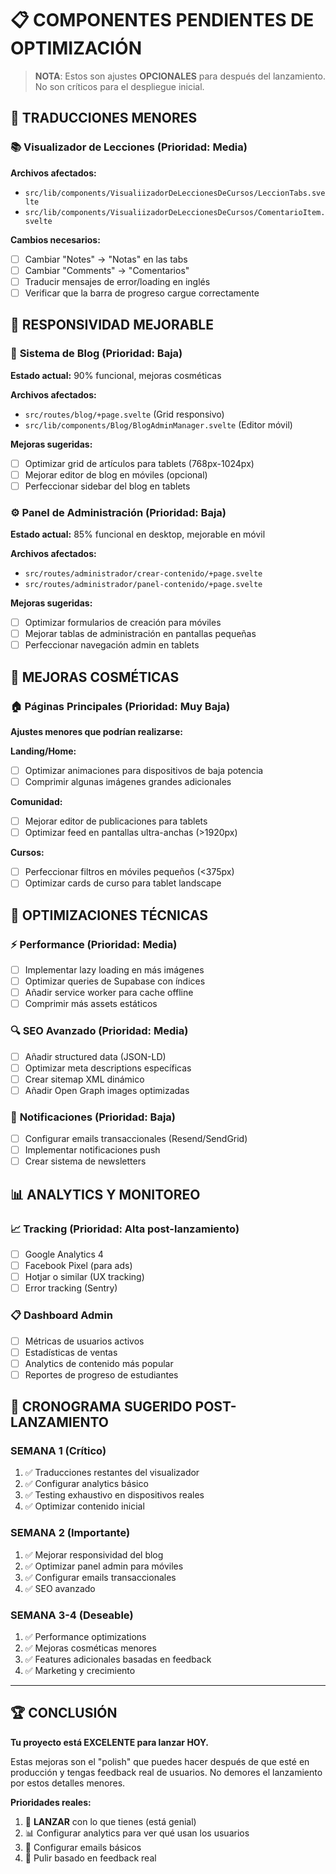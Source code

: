 # 📋 COMPONENTES PENDIENTES DE OPTIMIZACIÓN

> **NOTA**: Estos son ajustes **OPCIONALES** para después del lanzamiento. No son críticos para el despliegue inicial.

## 🔄 **TRADUCCIONES MENORES**

### 📚 **Visualizador de Lecciones** (Prioridad: Media)
**Archivos afectados:**
- `src/lib/components/VisualiizadorDeLeccionesDeCursos/LeccionTabs.svelte`
- `src/lib/components/VisualiizadorDeLeccionesDeCursos/ComentarioItem.svelte`

**Cambios necesarios:**
- [ ] Cambiar "Notes" → "Notas" en las tabs
- [ ] Cambiar "Comments" → "Comentarios" 
- [ ] Traducir mensajes de error/loading en inglés
- [ ] Verificar que la barra de progreso cargue correctamente

## 📱 **RESPONSIVIDAD MEJORABLE**

### 📝 **Sistema de Blog** (Prioridad: Baja)
**Estado actual:** 90% funcional, mejoras cosméticas

**Archivos afectados:**
- `src/routes/blog/+page.svelte` (Grid responsivo)
- `src/lib/components/Blog/BlogAdminManager.svelte` (Editor móvil)

**Mejoras sugeridas:**
- [ ] Optimizar grid de artículos para tablets (768px-1024px)
- [ ] Mejorar editor de blog en móviles (opcional)
- [ ] Perfeccionar sidebar del blog en tablets

### ⚙️ **Panel de Administración** (Prioridad: Baja)
**Estado actual:** 85% funcional en desktop, mejorable en móvil

**Archivos afectados:**
- `src/routes/administrador/crear-contenido/+page.svelte`
- `src/routes/administrador/panel-contenido/+page.svelte`

**Mejoras sugeridas:**
- [ ] Optimizar formularios de creación para móviles
- [ ] Mejorar tablas de administración en pantallas pequeñas
- [ ] Perfeccionar navegación admin en tablets

## 🎨 **MEJORAS COSMÉTICAS**

### 🏠 **Páginas Principales** (Prioridad: Muy Baja)
**Ajustes menores que podrían realizarse:**

**Landing/Home:**
- [ ] Optimizar animaciones para dispositivos de baja potencia
- [ ] Comprimir algunas imágenes grandes adicionales

**Comunidad:**
- [ ] Mejorar editor de publicaciones para tablets
- [ ] Optimizar feed en pantallas ultra-anchas (>1920px)

**Cursos:**
- [ ] Perfeccionar filtros en móviles pequeños (<375px)
- [ ] Optimizar cards de curso para tablet landscape

## 🔧 **OPTIMIZACIONES TÉCNICAS**

### ⚡ **Performance** (Prioridad: Media)
- [ ] Implementar lazy loading en más imágenes
- [ ] Optimizar queries de Supabase con índices
- [ ] Añadir service worker para cache offline
- [ ] Comprimir más assets estáticos

### 🔍 **SEO Avanzado** (Prioridad: Media)
- [ ] Añadir structured data (JSON-LD)
- [ ] Optimizar meta descriptions específicas
- [ ] Crear sitemap XML dinámico
- [ ] Añadir Open Graph images optimizadas

### 📧 **Notificaciones** (Prioridad: Baja)
- [ ] Configurar emails transaccionales (Resend/SendGrid)
- [ ] Implementar notificaciones push
- [ ] Crear sistema de newsletters

## 📊 **ANALYTICS Y MONITOREO**

### 📈 **Tracking** (Prioridad: Alta post-lanzamiento)
- [ ] Google Analytics 4
- [ ] Facebook Pixel (para ads)
- [ ] Hotjar o similar (UX tracking)
- [ ] Error tracking (Sentry)

### 📋 **Dashboard Admin**
- [ ] Métricas de usuarios activos
- [ ] Estadísticas de ventas
- [ ] Analytics de contenido más popular
- [ ] Reportes de progreso de estudiantes

## 🎯 **CRONOGRAMA SUGERIDO POST-LANZAMIENTO**

### **SEMANA 1** (Crítico)
1. ✅ Traducciones restantes del visualizador
2. ✅ Configurar analytics básico
3. ✅ Testing exhaustivo en dispositivos reales
4. ✅ Optimizar contenido inicial

### **SEMANA 2** (Importante)
1. ✅ Mejorar responsividad del blog
2. ✅ Optimizar panel admin para móviles
3. ✅ Configurar emails transaccionales
4. ✅ SEO avanzado

### **SEMANA 3-4** (Deseable)
1. ✅ Performance optimizations
2. ✅ Mejoras cosméticas menores
3. ✅ Features adicionales basadas en feedback
4. ✅ Marketing y crecimiento

---

## 🏆 **CONCLUSIÓN**

**Tu proyecto está EXCELENTE para lanzar HOY.** 

Estas mejoras son el "polish" que puedes hacer después de que esté en producción y tengas feedback real de usuarios. No demores el lanzamiento por estos detalles menores.

**Prioridades reales:**
1. 🚀 **LANZAR** con lo que tienes (está genial)
2. 📊 Configurar analytics para ver qué usan los usuarios
3. 📧 Configurar emails básicos
4. 🎨 Pulir basado en feedback real 